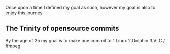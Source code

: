 Once upon a time I defined my goal as such, however my goal is also to enjoy this journey
## The Trinity of opensource commits
By the age of 25 my goal is to make one commit to
1.Linux
2.Dolphin
3.VLC / ffmpeg
